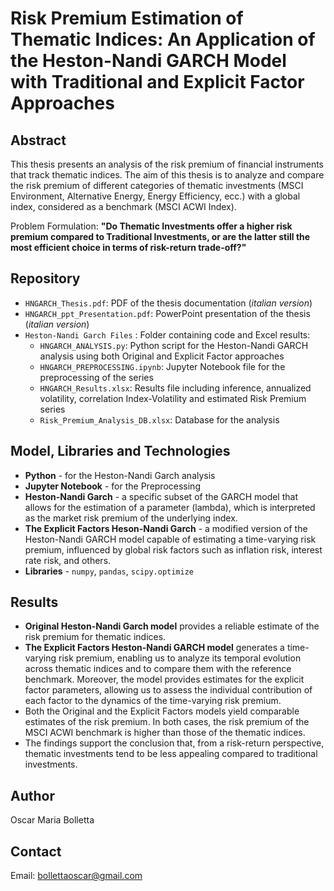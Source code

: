 # Risk Premium Estimation of Thematic Indices: An Application of the Heston-Nandi GARCH Model with Traditional and Explicit Factor Approaches
## Abstract
This thesis presents an analysis of the risk premium of financial instruments that track thematic indices. The aim of this thesis is to analyze and compare the risk premium of different categories of thematic investments (MSCI Environment, Alternative Energy, Energy Efficiency, ecc.) with a global index, considered as a benchmark (MSCI ACWI Index). 

Problem Formulation: **"Do Thematic Investments offer a higher risk premium compared to Traditional Investments, or are the latter still the most efficient choice in terms of risk-return trade-off?"**

## Repository
- `HNGARCH_Thesis.pdf`: PDF of the thesis documentation (*italian version*)
- `HNGARCH_ppt_Presentation.pdf`: PowerPoint presentation of the thesis (*italian version*)
- `Heston-Nandi Garch Files` : Folder containing code and Excel results:
  - `HNGARCH_ANALYSIS.py`: Python script for the Heston-Nandi GARCH analysis using both Original and Explicit Factor approaches
  - `HNGARCH_PREPROCESSING.ipynb`: Jupyter Notebook file for the preprocessing of the series
  -  `HNGARCH_Results.xlsx`: Results file including inference, annualized volatility, correlation Index-Volatility and estimated Risk Premium series
  -  `Risk_Premium_Analysis_DB.xlsx`: Database for the analysis

## Model, Libraries and Technologies
- **Python** - for the Heston-Nandi Garch analysis 
- **Jupyter Notebook** - for the Preprocessing
- **Heston-Nandi Garch** - a specific subset of the GARCH model that allows for the estimation of a parameter (lambda), which is interpreted as the market risk premium of the underlying index.
- **The Explicit Factors Heson-Nandi Garch** - a modified version of the Heston-Nandi GARCH model capable of estimating a time-varying risk premium, influenced by global risk factors such as inflation risk, interest rate risk, and others.
- **Libraries** - `numpy`, `pandas`, `scipy.optimize`

## Results
- **Original Heston-Nandi Garch model** provides a reliable estimate of the risk premium for thematic indices.
- **The Explicit Factors Heston-Nandi GARCH model** generates a time-varying risk premium, enabling us to analyze its temporal evolution across thematic indices and to compare them with the reference benchmark. Moreover, the model provides estimates for the explicit factor parameters, allowing us to assess the individual contribution of each factor to the dynamics of the time-varying risk premium.
- Both the Original and the Explicit Factors models yield comparable estimates of the risk premium. In both cases, the risk premium of the MSCI ACWI benchmark is higher than those of the thematic indices.
- The findings support the conclusion that, from a risk-return perspective, thematic investments tend to be less appealing compared to traditional investments.

## Author
Oscar Maria Bolletta

## Contact
Email: bollettaoscar@gmail.com
